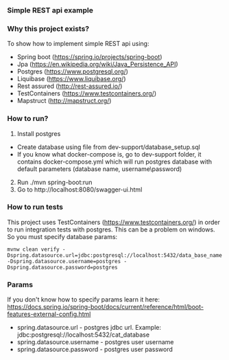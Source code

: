 ### Simple REST api example

### Why this project exists?
To show how to implement simple REST api using:
 - Spring boot (https://spring.io/projects/spring-boot)
 - Jpa (https://en.wikipedia.org/wiki/Java_Persistence_API)
 - Postgres (https://www.postgresql.org/)
 - Liquibase (https://www.liquibase.org/)
 - Rest assured (http://rest-assured.io/)
 - TestContainers (https://www.testcontainers.org/)
 - Mapstruct (http://mapstruct.org/)
### How to run?

1. Install postgres
- Create database using file from dev-support/database_setup.sql
- If you know what docker-compose is, go to dev-support folder, it contains docker-compose.yml which will run postgres database with default parameters (database name, username\password)

2. Run ./mvn spring-boot:run 
3. Go to http://localhost:8080/swagger-ui.html


### How to run tests
This project uses TestContainers (https://www.testcontainers.org/) in order to run integration tests with postgres. This can be a problem on windows. So you must specify database params:

```
mvnw clean verify -Dspring.datasource.url=jdbc:postgresql://localhost:5432/data_base_name -Dspring.datasource.username=postgres -Dspring.datasource.password=postgres
```

### Params
If you don't know how to specify params learn it here:
https://docs.spring.io/spring-boot/docs/current/reference/html/boot-features-external-config.html

* spring.datasource.url - postgres jdbc url. Example: jdbc:postgresql://localhost:5432/cat_database
* spring.datasource.username - postgres user username
* spring.datasource.password - postgres user password
